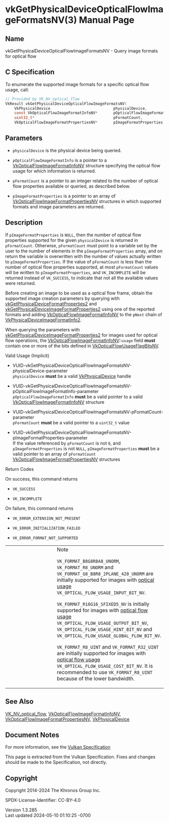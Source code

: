 # vkGetPhysicalDeviceOpticalFlowImageFormatsNV(3) Manual Page

## Name

vkGetPhysicalDeviceOpticalFlowImageFormatsNV - Query image formats for
optical flow



## <a href="#_c_specification" class="anchor"></a>C Specification

To enumerate the supported image formats for a specific optical flow
usage, call:

``` c
// Provided by VK_NV_optical_flow
VkResult vkGetPhysicalDeviceOpticalFlowImageFormatsNV(
    VkPhysicalDevice                            physicalDevice,
    const VkOpticalFlowImageFormatInfoNV*       pOpticalFlowImageFormatInfo,
    uint32_t*                                   pFormatCount,
    VkOpticalFlowImageFormatPropertiesNV*       pImageFormatProperties);
```

## <a href="#_parameters" class="anchor"></a>Parameters

- `physicalDevice` is the physical device being queried.

- <span id="opticalflow-getimageformat-pOpticalFlowImageFormatInfo"></span>
  `pOpticalFlowImageFormatInfo` is a pointer to a
  [VkOpticalFlowImageFormatInfoNV](https://registry.khronos.org/vulkan/specs/1.3-extensions/man/html/VkOpticalFlowImageFormatInfoNV.html)
  structure specifying the optical flow usage for which information is
  returned.

- <span id="opticalflow-getimageformat-pFormatCount"></span>
  `pFormatCount` is a pointer to an integer related to the number of
  optical flow properties available or queried, as described below.

- <span id="opticalflow-getimageformat-pImageFormatProperties"></span>
  `pImageFormatProperties` is a pointer to an array of
  [VkOpticalFlowImageFormatPropertiesNV](https://registry.khronos.org/vulkan/specs/1.3-extensions/man/html/VkOpticalFlowImageFormatPropertiesNV.html)
  structures in which supported formats and image parameters are
  returned.

## <a href="#_description" class="anchor"></a>Description

If `pImageFormatProperties` is `NULL`, then the number of optical flow
properties supported for the given `physicalDevice` is returned in
`pFormatCount`. Otherwise, `pFormatCount` must point to a variable set
by the user to the number of elements in the `pImageFormatProperties`
array, and on return the variable is overwritten with the number of
values actually written to `pImageFormatProperties`. If the value of
`pFormatCount` is less than the number of optical flow properties
supported, at most `pFormatCount` values will be written to
`pImageFormatProperties`, and `VK_INCOMPLETE` will be returned instead
of `VK_SUCCESS`, to indicate that not all the available values were
returned.

Before creating an image to be used as a optical flow frame, obtain the
supported image creation parameters by querying with
[vkGetPhysicalDeviceFormatProperties2](https://registry.khronos.org/vulkan/specs/1.3-extensions/man/html/vkGetPhysicalDeviceFormatProperties2.html)
and
[vkGetPhysicalDeviceImageFormatProperties2](https://registry.khronos.org/vulkan/specs/1.3-extensions/man/html/vkGetPhysicalDeviceImageFormatProperties2.html)
using one of the reported formats and adding
[VkOpticalFlowImageFormatInfoNV](https://registry.khronos.org/vulkan/specs/1.3-extensions/man/html/VkOpticalFlowImageFormatInfoNV.html) to
the `pNext` chain of
[VkPhysicalDeviceImageFormatInfo2](https://registry.khronos.org/vulkan/specs/1.3-extensions/man/html/VkPhysicalDeviceImageFormatInfo2.html).

When querying the parameters with
[vkGetPhysicalDeviceImageFormatProperties2](https://registry.khronos.org/vulkan/specs/1.3-extensions/man/html/vkGetPhysicalDeviceImageFormatProperties2.html)
for images used for optical flow operations, the
[VkOpticalFlowImageFormatInfoNV](https://registry.khronos.org/vulkan/specs/1.3-extensions/man/html/VkOpticalFlowImageFormatInfoNV.html)::`usage`
field **must** contain one or more of the bits defined in
[VkOpticalFlowUsageFlagBitsNV](https://registry.khronos.org/vulkan/specs/1.3-extensions/man/html/VkOpticalFlowUsageFlagBitsNV.html).

Valid Usage (Implicit)

- <a
  href="#VUID-vkGetPhysicalDeviceOpticalFlowImageFormatsNV-physicalDevice-parameter"
  id="VUID-vkGetPhysicalDeviceOpticalFlowImageFormatsNV-physicalDevice-parameter"></a>
  VUID-vkGetPhysicalDeviceOpticalFlowImageFormatsNV-physicalDevice-parameter  
  `physicalDevice` **must** be a valid
  [VkPhysicalDevice](https://registry.khronos.org/vulkan/specs/1.3-extensions/man/html/VkPhysicalDevice.html) handle

- <a
  href="#VUID-vkGetPhysicalDeviceOpticalFlowImageFormatsNV-pOpticalFlowImageFormatInfo-parameter"
  id="VUID-vkGetPhysicalDeviceOpticalFlowImageFormatsNV-pOpticalFlowImageFormatInfo-parameter"></a>
  VUID-vkGetPhysicalDeviceOpticalFlowImageFormatsNV-pOpticalFlowImageFormatInfo-parameter  
  `pOpticalFlowImageFormatInfo` **must** be a valid pointer to a valid
  [VkOpticalFlowImageFormatInfoNV](https://registry.khronos.org/vulkan/specs/1.3-extensions/man/html/VkOpticalFlowImageFormatInfoNV.html)
  structure

- <a
  href="#VUID-vkGetPhysicalDeviceOpticalFlowImageFormatsNV-pFormatCount-parameter"
  id="VUID-vkGetPhysicalDeviceOpticalFlowImageFormatsNV-pFormatCount-parameter"></a>
  VUID-vkGetPhysicalDeviceOpticalFlowImageFormatsNV-pFormatCount-parameter  
  `pFormatCount` **must** be a valid pointer to a `uint32_t` value

- <a
  href="#VUID-vkGetPhysicalDeviceOpticalFlowImageFormatsNV-pImageFormatProperties-parameter"
  id="VUID-vkGetPhysicalDeviceOpticalFlowImageFormatsNV-pImageFormatProperties-parameter"></a>
  VUID-vkGetPhysicalDeviceOpticalFlowImageFormatsNV-pImageFormatProperties-parameter  
  If the value referenced by `pFormatCount` is not `0`, and
  `pImageFormatProperties` is not `NULL`, `pImageFormatProperties`
  **must** be a valid pointer to an array of `pFormatCount`
  [VkOpticalFlowImageFormatPropertiesNV](https://registry.khronos.org/vulkan/specs/1.3-extensions/man/html/VkOpticalFlowImageFormatPropertiesNV.html)
  structures

Return Codes

On success, this command returns  
- `VK_SUCCESS`

- `VK_INCOMPLETE`

On failure, this command returns  
- `VK_ERROR_EXTENSION_NOT_PRESENT`

- `VK_ERROR_INITIALIZATION_FAILED`

- `VK_ERROR_FORMAT_NOT_SUPPORTED`

<table>
<colgroup>
<col style="width: 50%" />
<col style="width: 50%" />
</colgroup>
<tbody>
<tr class="odd">
<td class="icon"><em></em></td>
<td class="content">Note
<p><code>VK_FORMAT_B8G8R8A8_UNORM</code>,
<code>VK_FORMAT_R8_UNORM</code> and
<code>VK_FORMAT_G8_B8R8_2PLANE_420_UNORM</code> are initially supported
for images with <a
href="https://registry.khronos.org/vulkan/specs/1.3-extensions/html/vkspec.html#opticalflow-usage"
target="_blank" rel="noopener">optical usage</a>
<code>VK_OPTICAL_FLOW_USAGE_INPUT_BIT_NV</code>.</p>
<p><code>VK_FORMAT_R16G16_SFIXED5_NV</code> is initially supported for
images with <a
href="https://registry.khronos.org/vulkan/specs/1.3-extensions/html/vkspec.html#opticalflow-usage"
target="_blank" rel="noopener">optical flow usage</a>
<code>VK_OPTICAL_FLOW_USAGE_OUTPUT_BIT_NV</code>,
<code>VK_OPTICAL_FLOW_USAGE_HINT_BIT_NV</code> and
<code>VK_OPTICAL_FLOW_USAGE_GLOBAL_FLOW_BIT_NV</code>.</p>
<p><code>VK_FORMAT_R8_UINT</code> and <code>VK_FORMAT_R32_UINT</code>
are initially supported for images with <a
href="https://registry.khronos.org/vulkan/specs/1.3-extensions/html/vkspec.html#opticalflow-usage"
target="_blank" rel="noopener">optical flow usage</a>
<code>VK_OPTICAL_FLOW_USAGE_COST_BIT_NV</code>. It is recommended to use
<code>VK_FORMAT_R8_UINT</code> because of the lower bandwidth.</p></td>
</tr>
</tbody>
</table>

## <a href="#_see_also" class="anchor"></a>See Also

[VK_NV_optical_flow](https://registry.khronos.org/vulkan/specs/1.3-extensions/man/html/VK_NV_optical_flow.html),
[VkOpticalFlowImageFormatInfoNV](https://registry.khronos.org/vulkan/specs/1.3-extensions/man/html/VkOpticalFlowImageFormatInfoNV.html),
[VkOpticalFlowImageFormatPropertiesNV](https://registry.khronos.org/vulkan/specs/1.3-extensions/man/html/VkOpticalFlowImageFormatPropertiesNV.html),
[VkPhysicalDevice](https://registry.khronos.org/vulkan/specs/1.3-extensions/man/html/VkPhysicalDevice.html)

## <a href="#_document_notes" class="anchor"></a>Document Notes

For more information, see the <a
href="https://registry.khronos.org/vulkan/specs/1.3-extensions/html/vkspec.html#vkGetPhysicalDeviceOpticalFlowImageFormatsNV"
target="_blank" rel="noopener">Vulkan Specification</a>

This page is extracted from the Vulkan Specification. Fixes and changes
should be made to the Specification, not directly.

## <a href="#_copyright" class="anchor"></a>Copyright

Copyright 2014-2024 The Khronos Group Inc.

SPDX-License-Identifier: CC-BY-4.0

Version 1.3.285  
Last updated 2024-05-10 01:10:25 -0700
